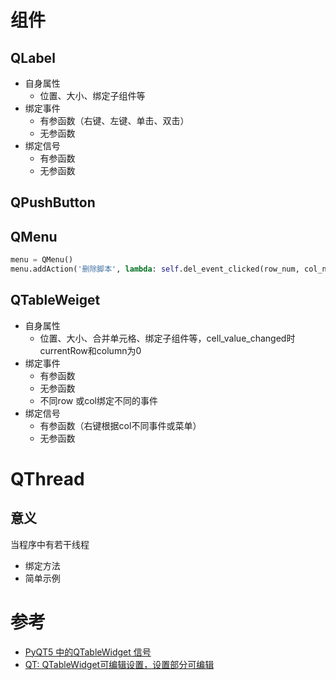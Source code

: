 # 组件

## QLabel
* 自身属性
  * 位置、大小、绑定子组件等
* 绑定事件
  * 有参函数（右键、左键、单击、双击）
  * 无参函数
* 绑定信号
  * 有参函数
  * 无参函数

## QPushButton

## QMenu
  ```python
  menu = QMenu()
  menu.addAction('删除脚本', lambda: self.del_event_clicked(row_num, col_num))
  ```

## QTableWeiget
* 自身属性
  * 位置、大小、合并单元格、绑定子组件等，cell_value_changed时 currentRow和column为0
* 绑定事件
  * 有参函数
  * 无参函数
  * 不同row 或col绑定不同的事件
* 绑定信号
  * 有参函数（右键根据col不同事件或菜单）
  * 无参函数

# QThread
## 意义
当程序中有若干线程
* 绑定方法
* 简单示例


# 参考
* [PyQT5 中的QTableWidget 信号](https://blog.csdn.net/weixin_43928734/article/details/105939907)
* [QT: QTableWidget可编辑设置，设置部分可编辑](https://blog.csdn.net/sazass/article/details/114067748)
